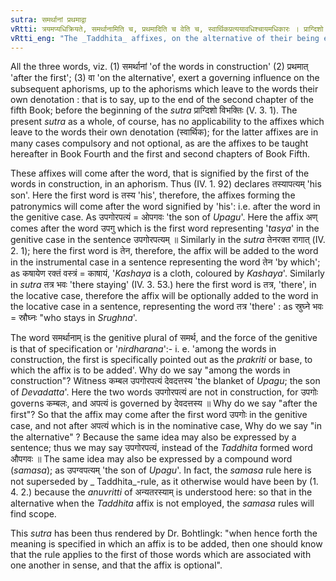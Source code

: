```yaml
---
sutra: समर्थानां प्रथमाद्वा
vRtti: त्रयमप्यधिक्रियते, समर्थानामिति च, प्रथमादिति च वेति च, स्वार्थिकप्रत्ययावधिश्चायमधिकारः । प्राग्दिशो विभक्तिरिति यावत् । स्वार्थिकेषु ह्यस्योपयोगो नास्ति, विकल्पोपि तत्रानवस्थितः, के चिन्नित्यमेव भवन्ति । लक्षणवाक्यानि :-- तस्थापत्यं, तेन रक्तं रागात्, तत्रभव, इत्येवमादीनि भविष्यन्ति । तेषु सामर्थ्ये सति प्रथमनिर्दिष्टादेव विकल्पेन प्रत्ययो भवतीति वेदितव्यम् ॥ समर्थ्यानामिति निर्द्धारणे षष्ठी । समर्थानां मध्ये प्रथमं प्रत्ययप्रकृतित्वेन निर्द्धार्यते ॥
vRtti_eng: "The _Taddhita_ affixes, on the alternative of their being employed at all, come after the word that is signified by the first of the words in construction in an aphorism."
---
```

All the three words, viz. (1) समर्थानां 'of the words in construction' (2) प्रथमात् 'after the first'; (3) वा 'on the alternative', exert a governing influence on the subsequent aphorisms, up to the aphorisms which leave to the words their own denotation : that is to say, up to the end of the second chapter of the fifth Book; before the beginning of the _sutra_ प्राग्दिशो विभक्तिः (V. 3. 1). The present _sutra_ as a whole, of course, has no applicability to the affixes which leave to the words their own denotation (स्वार्थिक); for the latter affixes are in many cases compulsory and not optional, as are the affixes to be taught hereafter in Book Fourth and the first and second chapters of Book Fifth.

These affixes will come after the word, that is signified by the first of the words in construction, in an aphorism. Thus (IV. 1. 92) declares तस्यापत्यम् 'his son'. Here the first word is तस्य 'his', therefore, the affixes forming the patronymics will come after the word signified by 'his': i.e. after the word in the genitive case. As उपगोरपत्यं = ओपगवः 'the son of _Upagu_'. Here the affix अण् comes after the word उपगु which is the first word representing '_tasya_' in the genitive case in the sentence उपगोरपत्यम् ॥ Similarly in the _sutra_ तेनरक्त रागात् (IV. 2. 1); here the first word is तेन, therefore, the affix will be added to the word in the instrumental case in a sentence representing the word तेन 'by which'; as कषायेण रक्तं वस्त्रं = काषायं, '_Kashaya_ is a cloth, coloured by _Kashaya_'. Similarly in _sutra_ तत्र भवः 'there staying' (IV. 3. 53.) here the first word is तत्र, 'there', in the locative case, therefore the affix will be optionally added to the word in the locative case in a sentence, representing the word तत्र 'there' : as स्रुघ्ने भवः = स्रौघ्नः "who stays in _Srughna_'.

The word समर्थानाम् is the genitive plural of समर्थ, and the force of the genitive is that of specification or '_nirdharana_':- i. e. 'among the words in construction, the first is specifically pointed out as the _prakriti_ or base, to which the affix is to be added'. Why do we say "among the words in construction"? Witness कम्बल उपगोरपत्यं देवदत्तस्य 'the blanket of _Upagu_; the son of _Devadatta_'. Here the two words उपगोरपत्यं are not in construction, for उपगोः governs कम्बलः, and अपत्यं is governed by देवदत्तस्य ॥ Why do we say "after the first"? So that the affix may come after the first word उपगोः in the genitive case, and not after अपत्यं which is in the nominative case, Why do we say "in the alternative" ? Because the same idea may also be expressed by a sentence; thus we may say उपगोरपत्यं, instead of the _Taddhita_ formed word औपगवः ॥ The same idea may also be expressed by a compound word (_samasa_); as उपग्वपत्यम् 'the son of _Upagu_'. In fact, the _samasa_ rule here is not superseded by _ Taddhita_-rule, as it otherwise would have been by (1. 4. 2.) because the _anuvritti_ of अन्यतरस्याम् is understood here: so that in the alternative when the _Taddhita_ affix is not employed, the _samasa_ rules will find scope.

This _sutra_ has been thus rendered by Dr. Bohtlingk: "when hence forth the meaning is specified in which an affix is to be added, then one should know that the rule applies to the first of those words which are associated with one another in sense, and that the affix is optional".
